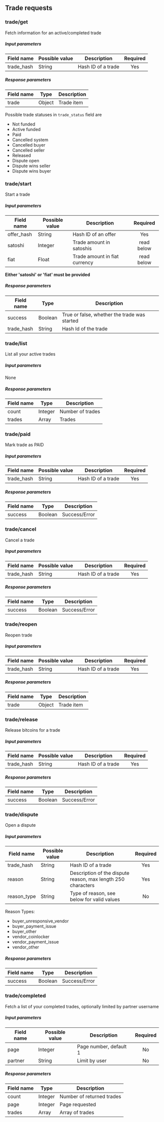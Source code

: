 ## Trade requests

### trade/get

Fetch information for an active/completed trade

##### Input parameters

| Field name    |   Possible value  | Description   | Required |
| ------------- | ----------------- | ------------- | :------: |
| trade_hash    | String            | Hash ID of a trade | Yes |

##### Response parameters

| Field name    | Type | Description |
| ------------- | ---- | ----------- |
| trade         | Object | Trade item |
 
 Possible trade statuses in `trade_status` field are
 
   * Not funded
   * Active funded
   * Paid
   * Cancelled system
   * Cancelled buyer
   * Cancelled seller
   * Released
   * Dispute open
   * Dispute wins seller
   * Dispute wins buyer

### trade/start

Start a trade

##### Input parameters

| Field name    |   Possible value  | Description   | Required |
| ------------- | ----------------- | ------------- | :------: |
| offer_hash    | String            | Hash ID of an offer | Yes |
| satoshi    | Integer            | Trade amount in satoshis | read below |
| fiat    | Float            | Trade amount in fiat currency | read below |

**Either 'satoshi' or 'fiat' must be provided**

##### Response parameters

| Field name    | Type | Description |
| ------------- | ---- | ----------- |
| success       | Boolean | True or false, whether the trade was started |
| trade_hash    | String | Hash Id of the trade |

### trade/list

List all your active trades 

##### Input parameters

None

##### Response parameters

| Field name    | Type | Description |
| ------------- | ---- | ----------- |
| count         | Integer       | Number of trades  |
| trades        | Array         | Trades            |

### trade/paid

Mark trade as PAID

##### Input parameters

| Field name    |   Possible value  | Description   | Required |
| ------------- | ----------------- | ------------- | :------: |
| trade_hash    | String            | Hash ID of a trade | Yes |

##### Response parameters

| Field name    | Type | Description |
| ------------- | ---- | ----------- |
| success       | Boolean | Success/Error |

### trade/cancel

Cancel a trade

##### Input parameters

| Field name    |   Possible value  | Description   | Required |
| ------------- | ----------------- | ------------- | :------: |
| trade_hash    | String            | Hash ID of a trade | Yes |

##### Response parameters

| Field name    | Type | Description |
| ------------- | ---- | ----------- |
| success       | Boolean | Success/Error |

### trade/reopen

Reopen trade

##### Input parameters

| Field name    |   Possible value  | Description   | Required |
| ------------- | ----------------- | ------------- | :------: |
| trade_hash    | String            | Hash ID of a trade | Yes |

##### Response parameters

| Field name    | Type | Description |
| ------------- | ---- | ----------- |
| trade         | Object | Trade item |

### trade/release

Release bitcoins for a trade

##### Input parameters

| Field name    |   Possible value  | Description   | Required |
| ------------- | ----------------- | ------------- | :------: |
| trade_hash    | String            | Hash ID of a trade | Yes |

##### Response parameters

| Field name    | Type | Description |
| ------------- | ---- | ----------- |
| success       | Boolean | Success/Error |

### trade/dispute

Open a dispute

##### Input parameters

| Field name    |   Possible value  | Description   | Required |
| ------------- | ----------------- | ------------- | :------: |
| trade_hash    | String            | Hash ID of a trade | Yes |
| reason        | String            | Description of the dispute reason, max length 250 characters|Yes|
| reason_type   | String            | Type of reason, see below for valid values | No |

Reason Types:
* buyer_unresponsive_vendor
* buyer_payment_issue
* buyer_other
* vendor_coinlocker 
* vendor_payment_issue
* vendor_other

##### Response parameters

| Field name    | Type | Description |
| ------------- | ---- | ----------- |
| success       | Boolean | Success/Error |

### trade/completed

Fetch a list of your completed trades, optionally limited by partner username

##### Input parameters

| Field name    |   Possible value  | Description   | Required |
| ------------- | ----------------- | ------------- | :------: |
| page          | Integer           | Page number, default 1 | No |
| partner       | String            | Limit by user | No |

##### Response parameters

| Field name    | Type | Description |
| ------------- | ---- | ----------- |
| count         | Integer | Number of returned trades |
| page          | Integer | Page requested |
| trades        | Array | Array of trades |